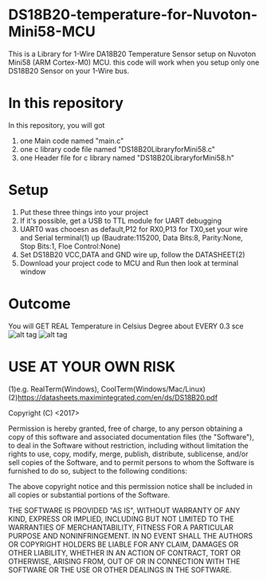 # DS18B20-temperature-for-Nuvoton-Mini58-MCU

This is a Library for 1-Wire DA18B20 Temperature Sensor setup on Nuvoton Mini58 (ARM Cortex-M0) MCU.
this code will work when you setup only one DS18B20 Sensor on your 1-Wire bus.

# In this repository
In this repository, you will got
1. one Main code named "main.c"
2. one c library code file named "DS18B20LibraryforMini58.c"
3. one Header file for c library named "DS18B20LibraryforMini58.h"

# Setup
1. Put these three things into your project
2. If it's possible, get a USB to TTL module for UART debugging
3. UART0 was chooesn as default,P12 for RX0,P13 for TX0,set your wire and Serial terminal(1) up
   (Baudrate:115200, Data Bits:8, Parity:None, Stop Bits:1, Floe Control:None)
4. Set DS18B20 VCC,DATA and GND wire up, follow the DATASHEET(2)
5. Download your project code to MCU and Run then look at terminal window

# Outcome
You will GET REAL Temperature in Celsius Degree about EVERY 0.3 sce
![alt tag](https://user-images.githubusercontent.com/26266974/29377028-107733dc-82ed-11e7-9048-65d22ece3b82.PNG)
![alt tag](https://user-images.githubusercontent.com/26266974/29377031-1158d080-82ed-11e7-8c37-bab78bb77bb0.PNG)

# USE AT YOUR OWN RISK

(1)e.g. RealTerm(Windows), CoolTerm(Windows/Mac/Linux)
(2)https://datasheets.maximintegrated.com/en/ds/DS18B20.pdf

Copyright (C) <2017> <KEVIN-WANG>

Permission is hereby granted, free of charge, to any person obtaining a copy of this software and associated documentation files (the "Software"), to deal in the Software without restriction, including without limitation the rights to use, copy, modify, merge, publish, distribute, sublicense, and/or sell copies of the Software, and to permit persons to whom the Software is furnished to do so, subject to the following conditions:

The above copyright notice and this permission notice shall be included in all copies or substantial portions of the Software.

THE SOFTWARE IS PROVIDED "AS IS", WITHOUT WARRANTY OF ANY KIND, EXPRESS OR IMPLIED, INCLUDING BUT NOT LIMITED TO THE WARRANTIES OF MERCHANTABILITY, FITNESS FOR A PARTICULAR PURPOSE AND NONINFRINGEMENT. IN NO EVENT SHALL THE AUTHORS OR COPYRIGHT HOLDERS BE LIABLE FOR ANY CLAIM, DAMAGES OR OTHER LIABILITY, WHETHER IN AN ACTION OF CONTRACT, TORT OR OTHERWISE, ARISING FROM, OUT OF OR IN CONNECTION WITH THE SOFTWARE OR THE USE OR OTHER DEALINGS IN THE SOFTWARE.
